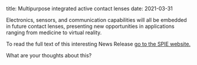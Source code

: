 title: Multipurpose integrated active contact lenses
date: 2021-03-31

Electronics, sensors, and communication capabilities will all be embedded in future contact lenses, presenting new opportunities in applications ranging from medicine to virtual reality.
<!--break-->
To read the full text of this interesting News Release [go to the SPIE website.](http://spie.org/x35114.xml?ArticleID=x35114) 

What are your thoughts about this?